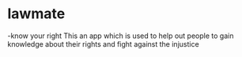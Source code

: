 # lawmate
-know your right
This an app which is used to help out people to gain knowledge about their rights and fight against the injustice  
